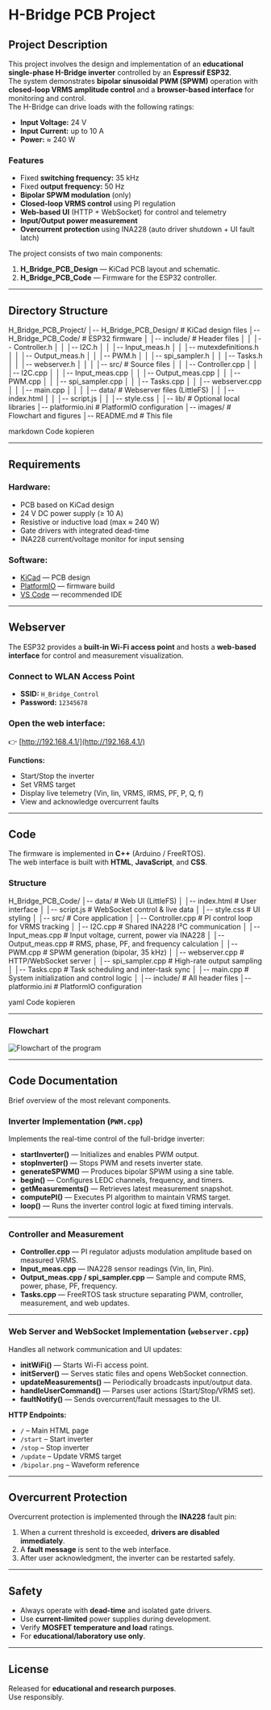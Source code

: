 # H-Bridge PCB Project

## Project Description
This project involves the design and implementation of an **educational single-phase H-Bridge inverter** controlled by an **Espressif ESP32**.  
The system demonstrates **bipolar sinusoidal PWM (SPWM)** operation with **closed-loop VRMS amplitude control** and a **browser-based interface** for monitoring and control.  
The H-Bridge can drive loads with the following ratings:

- **Input Voltage:** 24 V  
- **Input Current:** up to 10 A  
- **Power:** ≈ 240 W  

### Features
- Fixed **switching frequency:** 35 kHz  
- Fixed **output frequency:** 50 Hz  
- **Bipolar SPWM modulation** (only)  
- **Closed-loop VRMS control** using PI regulation  
- **Web-based UI** (HTTP + WebSocket) for control and telemetry  
- **Input/Output power measurement**  
- **Overcurrent protection** using INA228 (auto driver shutdown + UI fault latch)  

The project consists of two main components:  
1. **H_Bridge_PCB_Design** — KiCad PCB layout and schematic.  
2. **H_Bridge_PCB_Code** — Firmware for the ESP32 controller.

---

## Directory Structure

H_Bridge_PCB_Project/
│-- H_Bridge_PCB_Design/ # KiCad design files
│-- H_Bridge_PCB_Code/ # ESP32 firmware
│ │-- include/ # Header files
│ │ │-- Controller.h
│ │ │-- I2C.h
│ │ │-- Input_meas.h
│ │ │-- mutexdefinitions.h
│ │ │-- Output_meas.h
│ │ │-- PWM.h
│ │ │-- spi_sampler.h
│ │ │-- Tasks.h
│ │ │-- webserver.h
│ │
│ │-- src/ # Source files
│ │ │-- Controller.cpp
│ │ │-- I2C.cpp
│ │ │-- Input_meas.cpp
│ │ │-- Output_meas.cpp
│ │ │-- PWM.cpp
│ │ │-- spi_sampler.cpp
│ │ │-- Tasks.cpp
│ │ │-- webserver.cpp
│ │ │-- main.cpp
│ │
│ │-- data/ # Webserver files (LittleFS)
│ │ │-- index.html
│ │ │-- script.js
│ │ │-- style.css
│
│-- lib/ # Optional local libraries
│-- platformio.ini # PlatformIO configuration
│-- images/ # Flowchart and figures
│-- README.md # This file

markdown
Code kopieren

---

## Requirements

### Hardware:
- PCB based on KiCad design  
- 24 V DC power supply (≥ 10 A)  
- Resistive or inductive load (max ≈ 240 W)  
- Gate drivers with integrated dead-time  
- INA228 current/voltage monitor for input sensing  

### Software:
- [KiCad](https://www.kicad.org/) — PCB design  
- [PlatformIO](https://platformio.org/) — firmware build  
- [VS Code](https://code.visualstudio.com/) — recommended IDE  

---

## Webserver
The ESP32 provides a **built-in Wi-Fi access point** and hosts a **web-based interface** for control and measurement visualization.

### Connect to WLAN Access Point
- **SSID:** `H_Bridge_Control`  
- **Password:** `12345678`

### Open the web interface:
👉 [http://192.168.4.1/](http://192.168.4.1/)

**Functions:**
- Start/Stop the inverter  
- Set VRMS target  
- Display live telemetry (Vin, Iin, VRMS, IRMS, PF, P, Q, f)  
- View and acknowledge overcurrent faults  

---

## Code
The firmware is implemented in **C++** (Arduino / FreeRTOS).  
The web interface is built with **HTML**, **JavaScript**, and **CSS**.

### Structure
H_Bridge_PCB_Code/
│-- data/ # Web UI (LittleFS)
│ │-- index.html # User interface
│ │-- script.js # WebSocket control & live data
│ │-- style.css # UI styling
│
│-- src/ # Core application
│ │-- Controller.cpp # PI control loop for VRMS tracking
│ │-- I2C.cpp # Shared INA228 I²C communication
│ │-- Input_meas.cpp # Input voltage, current, power via INA228
│ │-- Output_meas.cpp # RMS, phase, PF, and frequency calculation
│ │-- PWM.cpp # SPWM generation (bipolar, 35 kHz)
│ │-- webserver.cpp # HTTP/WebSocket server
│ │-- spi_sampler.cpp # High-rate output sampling
│ │-- Tasks.cpp # Task scheduling and inter-task sync
│ │-- main.cpp # System initialization and control logic
│
│-- include/ # All header files
│-- platformio.ini # PlatformIO configuration

yaml
Code kopieren

---

### Flowchart
![Flowchart of the program](images/Flowchart.png)

---

## Code Documentation
Brief overview of the most relevant components.

### Inverter Implementation (`PWM.cpp`)
Implements the real-time control of the full-bridge inverter:

- **startInverter()** — Initializes and enables PWM output.  
- **stopInverter()** — Stops PWM and resets inverter state.  
- **generateSPWM()** — Produces bipolar SPWM using a sine table.  
- **begin()** — Configures LEDC channels, frequency, and timers.  
- **getMeasurements()** — Retrieves latest measurement snapshot.  
- **computePI()** — Executes PI algorithm to maintain VRMS target.  
- **loop()** — Runs the inverter control logic at fixed timing intervals.  

---

### Controller and Measurement
- **Controller.cpp** — PI regulator adjusts modulation amplitude based on measured VRMS.  
- **Input_meas.cpp** — INA228 sensor readings (Vin, Iin, Pin).  
- **Output_meas.cpp / spi_sampler.cpp** — Sample and compute RMS, power, phase, PF, frequency.  
- **Tasks.cpp** — FreeRTOS task structure separating PWM, controller, measurement, and web updates.  

---

### Web Server and WebSocket Implementation (`webserver.cpp`)
Handles all network communication and UI updates:

- **initWiFi()** — Starts Wi-Fi access point.  
- **initServer()** — Serves static files and opens WebSocket connection.  
- **updateMeasurements()** — Periodically broadcasts input/output data.  
- **handleUserCommand()** — Parses user actions (Start/Stop/VRMS set).  
- **faultNotify()** — Sends overcurrent/fault messages to the UI.  

**HTTP Endpoints:**
- `/` – Main HTML page  
- `/start` – Start inverter  
- `/stop` – Stop inverter  
- `/update` – Update VRMS target  
- `/bipolar.png` – Waveform reference  

---

## Overcurrent Protection
Overcurrent protection is implemented through the **INA228** fault pin:  
1. When a current threshold is exceeded, **drivers are disabled immediately**.  
2. A **fault message** is sent to the web interface.  
3. After user acknowledgment, the inverter can be restarted safely.  

---

## Safety
- Always operate with **dead-time** and isolated gate drivers.  
- Use **current-limited** power supplies during development.  
- Verify **MOSFET temperature and load** ratings.  
- For **educational/laboratory use only**.

---

## License
Released for **educational and research purposes**.  
Use responsibly.
